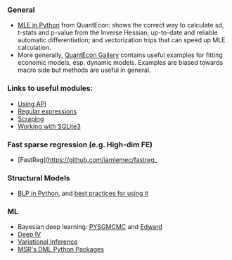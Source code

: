 ### General

* [MLE in Python](http://nbviewer.jupyter.org/github/VHRanger/MLE-tutorial/blob/master/Implementing%20and%20vectorizing%20a%20Maximum%20Likelihood%20model%20with%20scipy--1.ipynb) from QuantEcon: shows the correct way to calculate sd, t-stats and p-value from the Inverse Hessian; up-to-date and reliable automatic differentiation; and vectorization trips that can speed up MLE calculation.
* More generally, [QuantEcon Gallery](https://quantecon.org/gallery) contains useful examples for fitting economic models, esp. dynamic models. Examples are biased towards macro side but methods are useful in general.



### Links to useful modules:

* [Using API](http://docs.python-requests.org/en/master/user/quickstart/#make-a-request)
* [Regular expressions](https://docs.python.org/3/howto/regex.html#regex-howto)
* [Scraping](https://www.crummy.com/software/BeautifulSoup/bs4/doc/)
* [Working with SQLite3](https://docs.python.org/3.6/library/sqlite3.html)

### Fast sparse regression (e.g. High-dim FE)
* [FastReg](https://github.com/iamlemec/fastreg_

### Structural Models

* [BLP in Python](https://pypi.org/project/pyblp/), and [best practices for using it](https://chrisconlon.github.io/site/pyblp.pdf)

### ML 

* Bayesian deep learning: [PYSGMCMC](https://github.com/MFreidank/pysgmcmc) and [Edward](http://edwardlib.org/)
* [Deep IV](https://github.com/jhartford/DeepIV)
* [Variational Inference](https://github.com/blei-lab)
* [MSR's DML Python Packages](https://econml.azurewebsites.net/)
